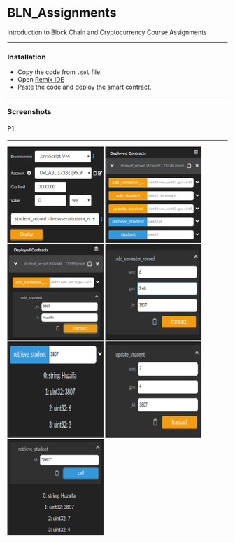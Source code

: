 # BLN_Assignments
Introduction to Block Chain and Cryptocurrency Course Assignments
___

### Installation
- Copy the code from `.sol` file.
- Open [Remix IDE](http://remix.ethereum.org/)
- Paste the code and deploy the smart contract.
___

### Screenshots

#### P1
___
   <img src="https://github.com/huzaifaa926/BLN_Assignments/blob/master/assets/A3P1SS1.png" width="220" height="220">   <img src="https://github.com/huzaifaa926/BLN_Assignments/blob/master/assets/A3P1SS2.png" width="220" height="220">   <img src="https://github.com/huzaifaa926/BLN_Assignments/blob/master/assets/A3P1SS3.png" width="220" height="220">
   <img src="https://github.com/huzaifaa926/BLN_Assignments/blob/master/assets/A3P1SS4.png" width="220" height="220">
   <img src="https://github.com/huzaifaa926/BLN_Assignments/blob/master/assets/A3P1SS5.png" width="220" height="220">
   <img src="https://github.com/huzaifaa926/BLN_Assignments/blob/master/assets/A3P1SS6.png" width="220" height="220">
   <img src="https://github.com/huzaifaa926/BLN_Assignments/blob/master/assets/A3P1SS7.png" width="220" height="220">
